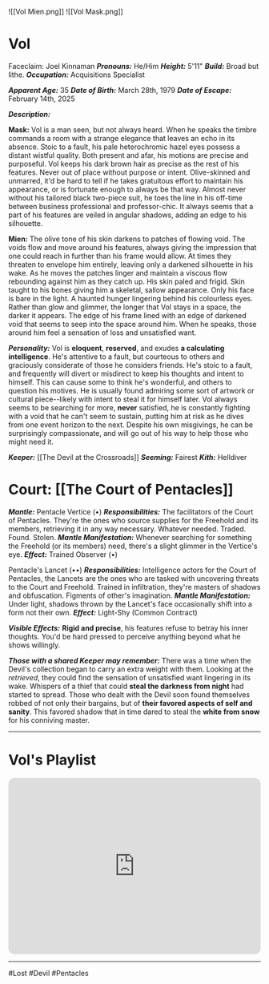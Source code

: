 ![[Vol Mien.png]] ![[Vol Mask.png]]
# Vol
Faceclaim: Joel Kinnaman
***Pronouns:*** He/Him
***Height:*** 5'11"
***Build:*** Broad but lithe.
***Occupation:*** Acquisitions Specialist

***Apparent Age:*** 35
***Date of Birth:*** March 28th, 1979
***Date of Escape:***  February 14th, 2025

***Description:***

**Mask:** 
Vol is a man seen, but not always heard. When he speaks the timbre commands a room with a strange elegance that leaves an echo in its absence. Stoic to a fault, his pale heterochromic hazel eyes possess a distant wistful quality. Both present and afar, his motions are precise and purposeful.  Vol keeps his dark brown hair as precise as the rest of his features. Never out of place without purpose or intent. Olive-skinned and unmarred, it'd be hard to tell if he takes gratuitous effort to maintain his appearance, or is fortunate enough to always be that way. Almost never without his tailored black two-piece suit, he toes the line in his off-time between business professional and professor-chic. It always seems that a part of his features are veiled in angular shadows, adding an edge to his silhouette.

**Mien:**
The olive tone of his skin darkens to patches of flowing void. The voids flow and move around his features, always giving the impression that one could reach in further than his frame would allow. At times they threaten to envelope him entirely, leaving only a darkened silhouette in his wake. As he moves the patches linger and maintain a viscous flow rebounding against him as they catch up. His skin paled and frigid. Skin taught to his bones giving him a skeletal, sallow appearance. Only his face is bare in the light. A haunted hunger lingering behind his colourless eyes. Rather than glow and glimmer, the longer that Vol stays in a space, the darker it appears. The edge of his frame lined with an edge of darkened void that seems to seep into the space around him. When he speaks, those around him feel a sensation of loss and unsatisfied want.

***Personality:***
Vol is **eloquent**, **reserved**,  and exudes **a calculating intelligence**.  He's attentive to a fault, but courteous to others and graciously considerate of those he considers friends. He's stoic to a fault, and frequently will divert or misdirect to keep his thoughts and intent to himself. This can cause some to think he's wonderful, and others to question his motives. He is usually found admiring some sort of artwork or cultural piece--likely with intent to steal it for himself later. Vol always seems to be searching for more, **never** satisfied, he is constantly fighting with a void that he can't seem to sustain, putting him at risk as he dives from one event horizon to the next. Despite his own misgivings, he can be surprisingly compassionate, and will go out of his way to help those who might need it.

***Keeper:*** [[The Devil at the Crossroads]]
***Seeming:*** Fairest
***Kith:*** Helldiver

# Court: [[The Court of Pentacles]]

***Mantle:***  Pentacle Vertice (•)
***Responsibilities:*** The facilitators of the Court of Pentacles. They're the ones who source supplies for the Freehold and its members, retrieving it in any way necessary. Whatever needed. Traded. Found. Stolen. 
***Mantle Manifestation:*** Whenever searching for something the Freehold (or its members) need, there's a slight glimmer in the Vertice's eye.
***Effect:*** Trained Observer (•)

Pentacle's Lancet (••)
***Responsibilities:*** Intelligence actors for the Court of Pentacles, the Lancets are the ones who are tasked with uncovering threats to the Court and Freehold. Trained in infiltration, they're masters of shadows and obfuscation. Figments of other's imagination.
***Mantle Manifestation:*** Under light, shadows thrown by the Lancet's face occasionally shift into a form not their own.
***Effect:*** Light-Shy (Common Contract)

***Visible Effects:***
**Rigid and precise**, his features refuse to betray his inner thoughts. You'd be hard pressed to perceive anything beyond what he shows willingly.

***Those with a shared Keeper may remember:***
There was a time when the Devil's collection began to carry an extra weight with them. Looking at the *retrieved*, they could find the sensation of unsatisfied want lingering in its wake. Whispers of a thief that could **steal the darkness from night** had started to spread. Those who dealt with the Devil soon found themselves robbed of not only their bargains, but of **their favored aspects of self and sanity**. This favored shadow that in time dared to steal the **white from snow** for his conniving master.
***
# Vol's Playlist

<iframe style="border-radius:12px" src="https://open.spotify.com/embed/playlist/4JDIkVt4wVikDS7Ehj6sLv?si=NDYeWx7dQUewf2quphOdPAutm_source=generator" width="100%" height="352" frameBorder="0" allowfullscreen="" allow="autoplay; clipboard-write; encrypted-media; fullscreen; picture-in-picture" loading="lazy"></iframe>

***

#Lost #Devil #Pentacles 